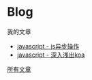# Blog

我的文章

* [javascript - js异步操作](https://github.com/snailTJ/Blog/issues/1)
* [javascript - 深入浅出koa](https://github.com/snailTJ/Blog/issues/2)

[所有文章](https://github.com/snailTJ/Blog/issues)
